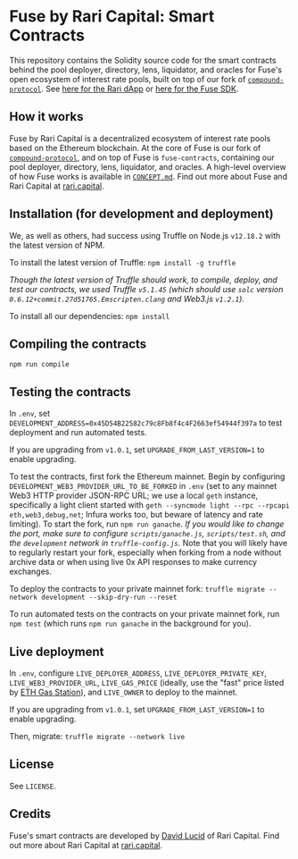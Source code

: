 # Fuse by Rari Capital: Smart Contracts

This repository contains the Solidity source code for the smart contracts behind the pool deployer, directory, lens, liquidator, and oracles for Fuse's open ecosystem of interest rate pools, built on top of our fork of [`compound-protocol`](https://github.com/Rari-Capital/compound-protocol/tree/fuse-v1.0.1). See [here for the Rari dApp](https://github.com/Rari-Capital/rari-dapp) or [here for the Fuse SDK](https://github.com/Rari-Capital/rari-dApp/tree/master/src/fuse-sdk).

## How it works

Fuse by Rari Capital is a decentralized ecosystem of interest rate pools based on the Ethereum blockchain. At the core of Fuse is our fork of [`compound-protocol`](https://github.com/Rari-Capital/compound-protocol/tree/fuse-v1.0.1), and on top of Fuse is `fuse-contracts`, containing our pool deployer, directory, lens, liquidator, and oracles. A high-level overview of how Fuse works is available in [`CONCEPT.md`](CONCEPT.md). Find out more about Fuse and Rari Capital at [rari.capital](https://rari.capital).

## Installation (for development and deployment)

We, as well as others, had success using Truffle on Node.js `v12.18.2` with the latest version of NPM.

To install the latest version of Truffle: `npm install -g truffle`

*Though the latest version of Truffle should work, to compile, deploy, and test our contracts, we used Truffle `v5.1.45` (which should use `solc` version `0.6.12+commit.27d51765.Emscripten.clang` and Web3.js `v1.2.1`).*

To install all our dependencies: `npm install`

## Compiling the contracts

`npm run compile`

## Testing the contracts

In `.env`, set `DEVELOPMENT_ADDRESS=0x45D54B22582c79c8Fb8f4c4F2663ef54944f397a` to test deployment and run automated tests.

If you are upgrading from `v1.0.1`, set `UPGRADE_FROM_LAST_VERSION=1` to enable upgrading.

To test the contracts, first fork the Ethereum mainnet. Begin by configuring `DEVELOPMENT_WEB3_PROVIDER_URL_TO_BE_FORKED` in `.env` (set to any mainnet Web3 HTTP provider JSON-RPC URL; we use a local `geth` instance, specifically a light client started with `geth --syncmode light --rpc --rpcapi eth,web3,debug,net`; Infura works too, but beware of latency and rate limiting). To start the fork, run `npm run ganache`. *If you would like to change the port, make sure to configure `scripts/ganache.js`, `scripts/test.sh`, and the `development` network in `truffle-config.js`.* Note that you will likely have to regularly restart your fork, especially when forking from a node without archive data or when using live 0x API responses to make currency exchanges.

To deploy the contracts to your private mainnet fork: `truffle migrate --network development --skip-dry-run --reset`

To run automated tests on the contracts on your private mainnet fork, run `npm test` (which runs `npm run ganache` in the background for you).

## Live deployment

In `.env`, configure `LIVE_DEPLOYER_ADDRESS`, `LIVE_DEPLOYER_PRIVATE_KEY`, `LIVE_WEB3_PROVIDER_URL`, `LIVE_GAS_PRICE` (ideally, use the "fast" price listed by [ETH Gas Station](https://www.ethgasstation.info/)), and `LIVE_OWNER` to deploy to the mainnet.

If you are upgrading from `v1.0.1`, set `UPGRADE_FROM_LAST_VERSION=1` to enable upgrading.

Then, migrate: `truffle migrate --network live`

## License

See `LICENSE`.

## Credits

Fuse's smart contracts are developed by [David Lucid](https://github.com/davidlucid) of Rari Capital. Find out more about Rari Capital at [rari.capital](https://rari.capital).
